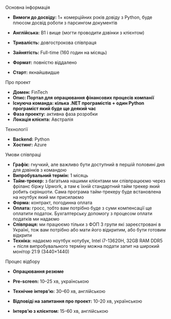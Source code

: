 Основна інформація

  * **Вимоги до досвіду:** 1+ комерційних років довіду з Python, буде плюсом досвід роботи з парсингом документів
  * **Англійська:** B1 і вище (могти проводити дзвінки з клієнтом)  

  * **Тривалість:** довгострокова співпраця
  * **Зайнятість:** Full-time (160 годин на місяць)
  * **Формат:** повністю віддалено
  * **Старт:** якнайшвидше  

Про проект

  * **Домен:** FinTech
  * **Опис: Портал для опрацювання фінансових процесів компанії**
  * **Існуюча команда: кілька .NET програмістів + один Python програміст який буде ще деякий час**
  * **Фаза проекту:** активна фаза розробки
  * **Локація клієнта:** Австралія  

Технології

  * **Backend:** Python
  * **Хостинг:** Azure

Умови співпраці

  * **Графік:** гнучкий, але важливо бути доступний в першій половині дня для дзвінків з командою
  * **Випробувальний термін:** 1 місяць
  * **Тайм-трекер:** з багатьма нашими клієнтами ми співпрацюємо через фріланс біржу Upwork, а там є їхній стандартний тайм трекер який робить скріншоти. Сама програма тайм-трекеру буде встановлена на ноутбук який ми присилаємо
  * **Форма:** контракт, погодинна оплата
  * **Оплата:** гросс, тобто вам потрібно буде з суми компенсації ще оплатити податок. Бухгалтерську допомогу з процесом оплати податків ми надаємо
  * **Співпраця:** ми працюємо тільки з ФОП 3 групи які зареєстровані в Україні, тож вам потрібно або мати його відкритим, або бути готовим відкрити
  * **Техніка:** надаємо ноутбук нотубук, Intel i7-13620H, 32GB RAM DDR5 + після випробувального терміну можна подати запит на широкий монітор 21:9 (3440×1440)

Процес відбору

  * **Опрацювання резюме**
  * **Pre-screen:** 10–25 хв, українською
  * **Технічне інтерв’ю:** 30–60 хв, англійською
  * **Відповіді на запитання про проект:** 10-20 хв, українською  

  * **Інтерв’ю з клієнтом:** 15–60 хв, англійською